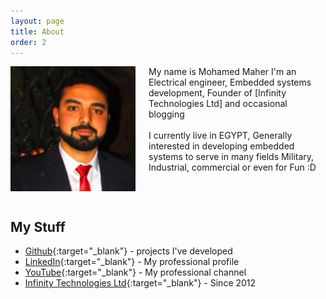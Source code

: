 ```yaml
---
layout: page
title: About
order: 2
---
```


<p>
<img src="/assets/maher.jpeg" width="200" alt="David" style="float: left; margin: 0 1.5em 15px 0; min-width: 150px; max-width: 45%" />

My name is Mohamed Maher  I'm an Electrical engineer, Embedded systems development, Founder of [Infinity Technologies Ltd]  and occasional blogging <br><br>
I currently live in EGYPT, Generally interested in developing embedded systems to serve in many fields Military, Industrial, commercial or even for Fun :D
<br style="clear:both;" />
</p>

## My Stuff
* [Github](https://github.com/Mr-JoE1){:target="_blank"} - projects I've developed
* [LinkedIn](http://www.linkedin.com/in/Mr-JoE1){:target="_blank"} - My professional profile
* [YouTube](https://www.youtube.com/infinitytech100){:target="_blank"} - My professional channel
* [Infinity Technologies Ltd](https://www.infinitytech.ltd){:target="_blank"} - Since 2012
